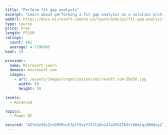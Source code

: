 ```yaml
---
title: "Perform fit gap analysis"
excerpt: "Learn about performing a fit gap analysis as a solution architect for Dynamics 365 and Microsoft Power Platform."
webUrl: https://docs.microsoft.com/en-us/learn/modules/fit-gap-analysis/
type: course
price: Free
length: PT35M
ratings:
  count: 461
  average: 4.7396965
heat: 53

provider:
  name: Microsoft Learn
  domain: microsoft.com
  images:
    - url: /assets/images/organizations/microsoft.com-50x50.jpg
      width: 50
      height: 50

levels:
  - Advanced

topics:
  - Power BI

secured: "AZYoUz59LZzs09FRockTplYSvzfJS7CzDui47a4fUZFb3V/b6miq/ABH4uy2TzMMRzOpBnb++WPZVxOciFAdU/fPdffonyiBwZTkuxPNsouhXTHyH5N0pa7Qlsvh/+NxCBnMJamUeBx+IpjKxpLSrEF41ilMwlKASG7lr70jxfO/p7Ir7OJ4no4JQetsrMQ+tBZbdpiXIXZhfXqc0DmpPCUvSAbbGd4/1AXCvF16KPIhFCVFNe/RT3uXNDfTD0SacQQtSKAQOJGvo6Ct3HaKXFxbn5KF4YZ25gKmQsyjDH6CBMXFO+yc2ncSUnOlRML+8f1IEH/WzK4GUt0fXjqNSgbpEEl6ZKc61sI7aRiGRAJ+nus7EtjvLNyITV/jU/w1+t9aUvUuDXaqHY/AynhBLryGGnjyRZLhrW0uStzi3fU=;MhQ12GzjvaFD5Lk2gcY7og=="
---
```


